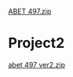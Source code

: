 [ABET 497.zip](https://github.com/abo7md3/Project2/files/7436503/ABET.497.zip)

# Project2

[abet 497 ver2.zip](https://github.com/abo7md3/Project2/files/7451734/abet.497.ver2.zip)

